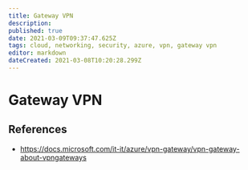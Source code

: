 ```yaml
---
title: Gateway VPN
description: 
published: true
date: 2021-03-09T09:37:47.625Z
tags: cloud, networking, security, azure, vpn, gateway vpn
editor: markdown
dateCreated: 2021-03-08T10:20:28.299Z
---
```


# Gateway VPN
## References
- https://docs.microsoft.com/it-it/azure/vpn-gateway/vpn-gateway-about-vpngateways	